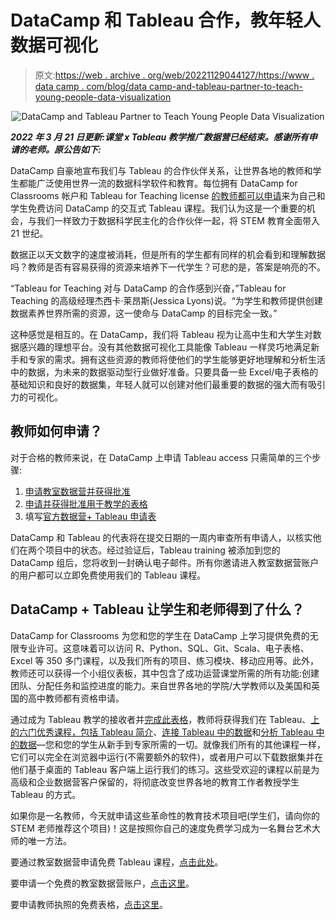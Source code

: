 # DataCamp 和 Tableau 合作，教年轻人数据可视化

> 原文:[https://web . archive . org/web/20221129044127/https://www . data camp . com/blog/data camp-and-tableau-partner-to-teach-young-people-data-visualization](https://web.archive.org/web/20221129044127/https://www.datacamp.com/blog/datacamp-and-tableau-partner-to-teach-young-people-data-visualization)

<center>

![DataCamp and Tableau Partner to Teach Young People Data Visualization](../Images/a2f4e485ba3c11acaa6e601d92f181fc.png)

</center>

***2022 年 3 月 21 日更新:课堂 x Tableau 教学推广数据营已经结束。感谢所有申请的老师。原公告如下:***

DataCamp 自豪地宣布我们与 Tableau 的合作伙伴关系，让世界各地的教师和学生都能广泛使用世界一流的数据科学软件和教育。每位拥有 DataCamp for Classrooms 帐户和 Tableau for Teaching license [的教师都可以申请](https://web.archive.org/web/20221212135828/https://forms.gle/QLzKuEpFDRTnPkU26)来为自己和学生免费访问 DataCamp 的交互式 Tableau 课程。我们认为这是一个重要的机会，与我们一样致力于数据科学民主化的合作伙伴一起，将 STEM 教育全面带入 21 世纪。

数据正以天文数字的速度被消耗，但是所有的学生都有同样的机会看到和理解数据吗？教师是否有容易获得的资源来培养下一代学生？可悲的是，答案是响亮的不。

“Tableau for Teaching 对与 DataCamp 的合作感到兴奋，”Tableau for Teaching 的高级经理杰西卡·莱昂斯(Jessica Lyons)说。“为学生和教师提供创建数据素养世界所需的资源，这一使命与 DataCamp 的目标完全一致。”

这种感觉是相互的。在 DataCamp，我们将 Tableau 视为让高中生和大学生对数据感兴趣的理想平台。没有其他数据可视化工具能像 Tableau 一样灵巧地满足新手和专家的需求。拥有这些资源的教师将使他们的学生能够更好地理解和分析生活中的数据，为未来的数据驱动型行业做好准备。只要具备一些 Excel/电子表格的基础知识和良好的数据集，年轻人就可以创建对他们最重要的数据的强大而有吸引力的可视化。

## 教师如何申请？

对于合格的教师来说，在 DataCamp 上申请 Tableau access 只需简单的三个步骤:

1.  [申请教室数据营并获得批准](https://web.archive.org/web/20221212135828/https://www.datacamp.com/groups/classrooms)
2.  [申请并获得批准用于教学的表格](https://web.archive.org/web/20221212135828/https://www.tableau.com/academic/teaching#form)
3.  填写[官方数据营+ Tableau 申请表](https://web.archive.org/web/20221212135828/https://forms.gle/QLzKuEpFDRTnPkU26)

DataCamp 和 Tableau 的代表将在提交日期的一周内审查所有申请人，以核实他们在两个项目中的状态。经过验证后，Tableau training 被添加到您的 DataCamp 组后，您将收到一封确认电子邮件。所有你邀请进入教室数据营账户的用户都可以立即免费使用我们的 Tableau 课程。

## DataCamp + Tableau 让学生和老师得到了什么？

DataCamp for Classrooms 为您和您的学生在 DataCamp 上学习提供免费的无限专业许可。这意味着可以访问 R、Python、SQL、Git、Scala、电子表格、Excel 等 350 多门课程，以及我们所有的项目、练习模块、移动应用等。此外，教师还可以获得一个小组仪表板，其中包含了成功运营课堂所需的所有功能:创建团队、分配任务和监控进度的能力。来自世界各地的学院/大学教师以及美国和英国的高中教师都有资格申请。

通过成为 Tableau 教学的接收者并[完成此表格](https://web.archive.org/web/20221212135828/https://forms.gle/QLzKuEpFDRTnPkU26)，教师将获得我们在 Tableau、[上的六门优秀课程，包括 Tableau 简介](https://web.archive.org/web/20221212135828/https://app.datacamp.com/learn/courses/introduction-to-tableau)、[连接 Tableau 中的数据](https://web.archive.org/web/20221212135828/https://app.datacamp.com/learn/courses/connecting-data-in-tableau)和[分析 Tableau 中的数据](https://web.archive.org/web/20221212135828/https://app.datacamp.com/learn/courses/analyzing-data-in-tableau)—您和您的学生从新手到专家所需的一切。就像我们所有的其他课程一样，它们可以完全在浏览器中运行(不需要额外的软件)，或者用户可以下载数据集并在他们基于桌面的 Tableau 客户端上运行我们的练习。这些受欢迎的课程以前是为高级和企业数据营客户保留的，将彻底改变世界各地的教育工作者教授学生 Tableau 的方式。

如果你是一名教师，今天就申请这些革命性的教育技术项目吧(学生们，请向你的 STEM 老师推荐这个项目)！这是按照你自己的速度免费学习成为一名舞台艺术大师的唯一方法。

要通过教室数据营申请免费 Tableau 课程，[点击此处](https://web.archive.org/web/20221212135828/https://forms.gle/QLzKuEpFDRTnPkU26)。

要申请一个免费的教室数据营账户，[点击这里](https://web.archive.org/web/20221212135828/https://www.datacamp.com/groups/classrooms)。

要申请教师执照的免费表格，[点击这里](https://web.archive.org/web/20221212135828/https://www.tableau.com/academic/teaching#form)。